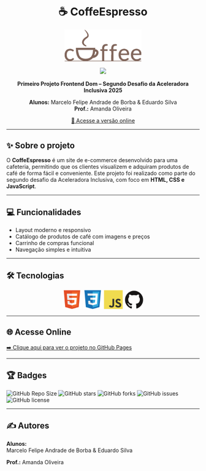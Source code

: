 <h1 align="center">☕ CoffeEspresso</h1>

<p align="center">
  <img src="image/logo.svg" alt="Café" width="200"/>
</p>

<p align="center">
  <img src="https://media1.giphy.com/media/v1.Y2lkPTZjMDliOTUybHhvZTgxbjZiMTZycWFvNHFlNTZ4Y2trZGN6dGNnOG9yMDltdWNjOSZlcD12MV9pbnRlcm5hbF9naWZfYnlfaWQmY3Q9cw/5ANApPcJ2erBwlXBSZ/giphy.gif"150"/>
</p>

<p align="center">
  <strong>Primeiro Projeto Frontend Dom – Segundo Desafio da Aceleradora Inclusiva 2025</strong>
</p>
<p align="center">
  <strong>Alunos:</strong> Marcelo Felipe Andrade de Borba & Eduardo Silva<br>
  <strong>Prof.:</strong> Amanda Oliveira
</p>

<p align="center">
  <a href="https://marcellofellippe.github.io/Projeto2/">
    🔗 Acesse a versão online
  </a>
</p>

---

## ✨ Sobre o projeto

O **CoffeEspresso** é um site de e-commerce desenvolvido para uma cafeteria, permitindo que os clientes visualizem e adquiram produtos de café de forma fácil e conveniente. Este projeto foi realizado como parte do segundo desafio da Aceleradora Inclusiva, com foco em **HTML, CSS e JavaScript**.

---

## 💻 Funcionalidades

- Layout moderno e responsivo  
- Catálogo de produtos de café com imagens e preços  
- Carrinho de compras funcional  
- Navegação simples e intuitiva  

---

## 🛠 Tecnologias

<p align="center">
  <img src="https://raw.githubusercontent.com/devicons/devicon/master/icons/html5/html5-original.svg" alt="HTML5" width="50" height="50"/>
  <img src="https://raw.githubusercontent.com/devicons/devicon/master/icons/css3/css3-original.svg" alt="CSS3" width="50" height="50"/>
  <img src="https://raw.githubusercontent.com/devicons/devicon/master/icons/javascript/javascript-original.svg" alt="JavaScript" width="50" height="50"/>
  <img src="https://raw.githubusercontent.com/devicons/devicon/master/icons/github/github-original.svg" alt="GitHub" width="50" height="50"/>
</p>

---

## 🌐 Acesse Online

[➡️ Clique aqui para ver o projeto no GitHub Pages](https://marcellofellippe.github.io/Projeto2/)

---

## 🏆 Badges

![GitHub Repo Size](https://img.shields.io/github/repo-size/marcellofellippe/Projeto2)
![GitHub stars](https://img.shields.io/github/stars/marcellofellippe/Projeto2?style=social)
![GitHub forks](https://img.shields.io/github/forks/marcellofellippe/Projeto2?style=social)
![GitHub issues](https://img.shields.io/github/issues/marcellofellippe/Projeto2)
![GitHub license](https://img.shields.io/github/license/marcellofellippe/Projeto2)

---

## ✍️ Autores

**Alunos:**  
Marcelo Felipe Andrade de Borba & Eduardo Silva  

**Prof.:** Amanda Oliveira
